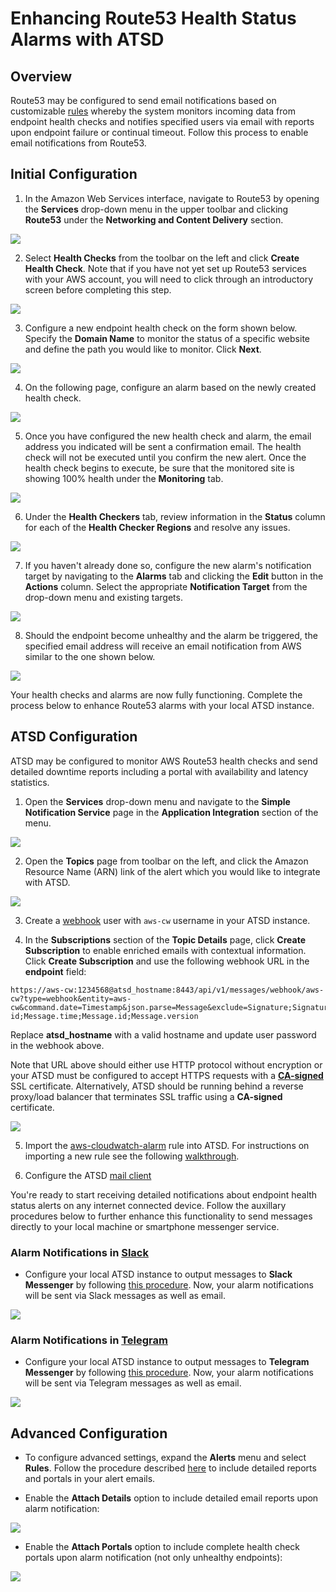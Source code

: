 # Enhancing Route53 Health Status Alarms with ATSD

## Overview

Route53 may be configured to send email notifications based on customizable [rules](https://github.com/axibase/atsd/tree/master/rule-engine#rule-engine) whereby the system monitors incoming data from endpoint health checks and notifies specified users via email with reports upon endpoint failure or continual timeout. Follow this process to enable email notifications from Route53.

## Initial Configuration

1. In the Amazon Web Services interface, navigate to Route53 by opening the **Services** drop-down menu in the upper toolbar and clicking **Route53** under the **Networking and Content Delivery** section.

![](images/route53-locate.png)

2. Select **Health Checks** from the toolbar on the left and click **Create Health Check**. Note that if you have not yet set up Route53 services with your AWS account, you will need to click through an introductory screen before completing this step.

![](images/route53-menu.png)

3. Configure a new endpoint health check on the form shown below. Specify the **Domain Name** to monitor the status of a specific website and define the path you would like to monitor. Click **Next**.

![](images/route53-config.png)

4. On the following page, configure an alarm based on the newly created health check.

![](images/route53-alert.png)

5. Once you have configured the new health check and alarm, the email address you indicated will be sent a confirmation email. The health check will not be executed until you confirm the new alert. Once the health check begins to execute, be sure that the monitored site is showing 100% health under the **Monitoring** tab.

![](images/route53-githup-api.png)

6. Under the **Health Checkers** tab, review information in the **Status** column for each of the **Health Checker Regions** and resolve any issues.

![](images/route53-region-error.png)

7. If you haven't already done so, configure the new alarm's notification target by navigating to the **Alarms** tab and clicking the **Edit** button in the **Actions** column. Select the appropriate **Notification Target** from the drop-down menu and existing targets.

![](images/route53-alarm.png)

8. Should the endpoint become unhealthy and the alarm be triggered, the specified email address will receive an email notification from AWS similar to the one shown below.

![](images/route53-alarm-github.png)

Your health checks and alarms are now fully functioning. Complete the process below to enhance Route53 alarms with your local ATSD instance.

## ATSD Configuration

ATSD may be configured to monitor AWS Route53 health checks and send detailed downtime reports including a portal with availability and latency statistics. 

1. Open the **Services** drop-down menu and navigate to the **Simple Notification Service** page in the **Application Integration** section of the menu.

![](images/app-integration-sns.png)

2. Open the **Topics** page from toolbar on the left, and click the Amazon Resource Name (ARN) link of the alert which you would like to integrate with ATSD. 

![](images/route53-slack-subscription.png)

3. Create a [webhook](https://github.com/axibase/atsd/blob/master/api/data/messages/webhook.md#messages-webhook) user with `aws-cw` username in your ATSD instance.

4. In the **Subscriptions** section of the **Topic Details** page, click **Create Subscription** to enable enriched emails with contextual information. Click **Create Subscription** and use the following webhook URL in the **endpoint** field:

```
https://aws-cw:1234568@atsd_hostname:8443/api/v1/messages/webhook/aws-cw?type=webhook&entity=aws-cw&command.date=Timestamp&json.parse=Message&exclude=Signature;SignatureVersion;SigningCertURL;SignatureVersion;UnsubscribeURL;MessageId;Message.detail.instance-id;Message.time;Message.id;Message.version
```

  Replace **atsd_hostname** with a valid hostname and update user password in the webhook above. 

  Note that URL above should either use HTTP protocol without encryption or your ATSD must be configured to accept HTTPS requests with a [**CA-signed**](https://github.com/axibase/atsd/blob/master/administration/ssl-ca-signed.md) SSL certificate. Alternatively, ATSD should be running behind a reverse proxy/load balancer that terminates SSL traffic using a **CA-signed** certificate.

![](images/route53-slack.png)

5. Import the [aws-cloudwatch-alarm](rule-aws-cloudwatch-alarm.xml) rule into ATSD. For instructions on importing a new rule see the following [walkthrough](walkthrough.url).

6. Configure the ATSD [mail client](/../../../../axibase/atsd/blob/master/administration/setting-up-email-client.md)

You're ready to start receiving detailed notifications about endpoint health status alerts on any internet connected device. Follow the auxillary procedures below to further enhance this functionality to send messages directly to your local machine or smartphone messenger service. 

### Alarm Notifications in [Slack](https://slack.com/)

* Configure your local ATSD instance to output messages to **Slack Messenger** by following [this procedure](/../../../../axibase/atsd/blob/master/rule-engine/notifications/slack.md). Now, your alarm notifications will be sent via Slack messages as well as email.

![](images/route53-alert-slack.png)

### Alarm Notifications in [Telegram](https://telegram.org/)

* Configure your local ATSD instance to output messages to **Telegram Messenger** by following [this procedure](/../../../../axibase/atsd/blob/master/rule-engine/notifications/telegram.md). Now, your alarm notifications will be sent via Telegram messages as well as email.

![](images/route53-tg-alert.png)

## Advanced Configuration

* To configure advanced settings, expand the **Alerts** menu and select **Rules**. Follow the procedure described [here](/../../../../axibase/atsd/blob/master/rule-engine/web-notifications.md#attachments) to include detailed reports and portals in your alert emails.

* Enable the **Attach Details** option to include detailed email reports upon alarm notification:

![](images/route53-alarm-email-detail.png)

* Enable the **Attach Portals** option to include complete health check portals upon alarm notification (not only unhealthy endpoints):

![](images/route53-alarm-email-portal.png)
